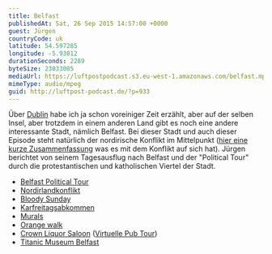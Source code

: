 ```yaml
---
title: Belfast
publishedAt: Sat, 26 Sep 2015 14:57:00 +0000
guest: Jürgen
countryCode: uk
latitude: 54.597285
longitude: -5.93012
durationSeconds: 2289
byteSize: 23033005
mediaUrl: https://luftpostpodcast.s3.eu-west-1.amazonaws.com/belfast.mp3
mimeType: audio/mpeg
guid: http://luftpost-podcast.de/?p=933
---
```


Über [Dublin](http://luftpost-podcast.de/dublin) habe ich ja schon voreiniger Zeit erzählt, aber auf der selben Insel, aber trotzdem in einem anderen Land gibt es noch eine andere interessante Stadt, nämlich Belfast. Bei dieser Stadt und auch dieser Episode steht natürlich der nordirische Konflikt im Mittelpunkt ([hier eine kurze Zusammenfassung](http://www.infoplease.com/spot/northireland1.html) was es mit dem Konflikt auf sich hat). Jürgen berichtet von seinem Tagesausflug nach Belfast und der "Political Tour" durch die protestantischen und katholischen Viertel der Stadt.
* [Belfast Political Tour](http://coiste.ie/tours/falls-road-mural-tour/)
* [Nordirlandkonflikt](https://de.wikipedia.org/wiki/Nordirlandkonflikt)
* [Bloody Sunday](https://de.wikipedia.org/wiki/Blutsonntag%5F%28Nordirland%5F1972%29)
* [Karfreitagsabkommen](https://de.wikipedia.org/wiki/Karfreitagsabkommen)
* [Murals](https://en.wikipedia.org/wiki/Murals%5Fin%5FNorthern%5FIreland)
* [Orange walk](https://en.wikipedia.org/wiki/Orange%5Fwalk)
* [Crown Liquor Saloon](https://en.wikipedia.org/wiki/Crown%5FLiquor%5FSaloon) ([Virtuelle Pub Tour](http://www.virtualvisittours.com/the-crown-bar-belfast/))
* [Titanic Museum Belfast](http://www.titanicbelfast.com/)
